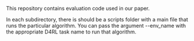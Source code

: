 This repository contains evaluation code used in our paper.

In each subdirectory, there is should be a scripts folder with a main file that runs the particular algorithm. 
You can pass the argument --env_name with the appropriate D4RL task name to run that algorithm.
